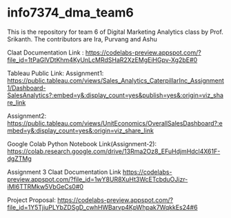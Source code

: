 # info7374_dma_team6

This is the repository for team 6 of Digital Marketing Analytics class by Prof. Srikanth. The contributors are Ira, Purvang and Ashu

Claat Documentation Link : https://codelabs-preview.appspot.com/?file_id=1tPaGlVDtKhm4KyUnLcMRdSHaR2XzEMgEiHGpv-Xg2bE#0

Tableau Public Link:
Assignment1: https://public.tableau.com/views/Sales_Analytics_CaterpillarInc_Assignment1/Dashboard-SalesAnalytics?:embed=y&:display_count=yes&publish=yes&:origin=viz_share_link

Assignment2: https://public.tableau.com/views/UnitEconomics/OverallSalesDashboard?:embed=y&:display_count=yes&:origin=viz_share_link

Google Colab Python Notebook Link(Assignment-2): https://colab.research.google.com/drive/13Rma2Oz8_EFuHdjmHdcl4X61F-dgZTMg

Assignment 3 Claat Documentation Link
https://codelabs-preview.appspot.com/?file_id=1wY8UR8XuHt3WcETcbduOJizr-iMI6TTRMkw5VbGeCs0#0

Project Proposal: https://codelabs-preview.appspot.com/?file_id=1Y5TjiuPLYbZDSgD_cwhHWBarvp4KpWhpak7WqkkEs24#6
